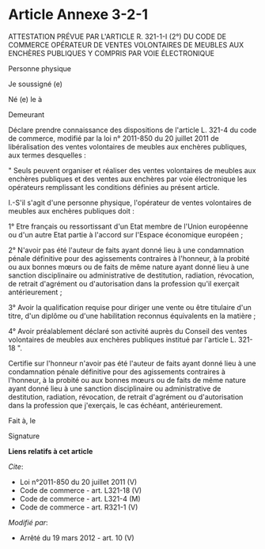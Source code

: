 # Article Annexe 3-2-1

ATTESTATION PRÉVUE PAR L'ARTICLE R. 321-1-I (2°) DU CODE DE COMMERCE OPÉRATEUR DE VENTES VOLONTAIRES DE MEUBLES AUX ENCHÈRES
PUBLIQUES Y COMPRIS PAR VOIE ÉLECTRONIQUE 

Personne physique 

Je soussigné (e) 

Né (e) le à 

Demeurant 

Déclare prendre connaissance des dispositions de l'article L. 321-4 du code de commerce, modifié par la loi n° 2011-850 du 20
juillet 2011 de libéralisation des ventes volontaires de meubles aux enchères publiques, aux termes desquelles : 

" Seuls peuvent organiser et réaliser des ventes volontaires de meubles aux enchères publiques et des ventes aux enchères par
voie électronique les opérateurs remplissant les conditions définies au présent article. 

I.-S'il s'agit d'une personne physique, l'opérateur de ventes volontaires de meubles aux enchères publiques doit : 

1° Etre français ou ressortissant d'un Etat membre de l'Union européenne ou d'un autre Etat partie à l'accord sur l'Espace
économique européen ; 

2° N'avoir pas été l'auteur de faits ayant donné lieu à une condamnation pénale définitive pour des agissements contraires à
l'honneur, à la probité ou aux bonnes mœurs ou de faits de même nature ayant donné lieu à une sanction disciplinaire ou
administrative de destitution, radiation, révocation, de retrait d'agrément ou d'autorisation dans la profession qu'il
exerçait antérieurement ; 

3° Avoir la qualification requise pour diriger une vente ou être titulaire d'un titre, d'un diplôme ou d'une habilitation
reconnus équivalents en la matière ; 

4° Avoir préalablement déclaré son activité auprès du Conseil des ventes volontaires de meubles aux enchères publiques
institué par l'article L. 321-18 ". 

Certifie sur l'honneur n'avoir pas été l'auteur de faits ayant donné lieu à une condamnation pénale définitive pour des
agissements contraires à l'honneur, à la probité ou aux bonnes mœurs ou de faits de même nature ayant donné lieu à une
sanction disciplinaire ou administrative de destitution, radiation, révocation, de retrait d'agrément ou d'autorisation dans
la profession que j'exerçais, le cas échéant, antérieurement. 

Fait à, le 

Signature

**Liens relatifs à cet article**

_Cite_:

  - Loi n°2011-850 du 20 juillet 2011 (V)
  - Code de commerce - art. L321-18 (V)
  - Code de commerce - art. L321-4 (M)
  - Code de commerce - art. R321-1 (V)

_Modifié par_:

  - Arrêté du 19 mars 2012 - art. 10 (V)
